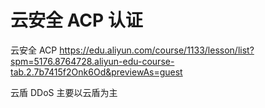 # 云安全 ACP 认证


云安全 ACP
https://edu.aliyun.com/course/1133/lesson/list?spm=5176.8764728.aliyun-edu-course-tab.2.7b7415f2Onk6Od&previewAs=guest

云盾
DDoS
主要以云盾为主